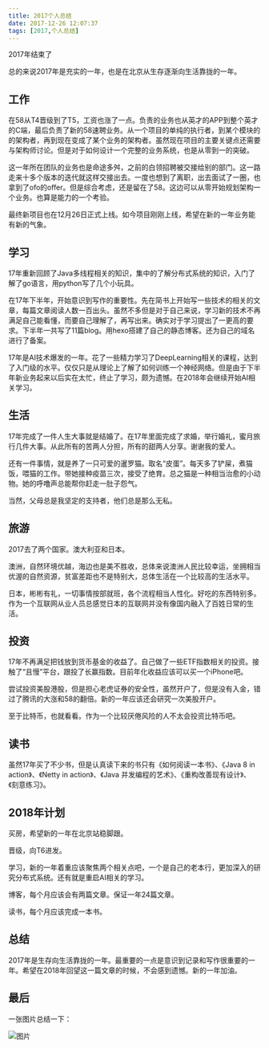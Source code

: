 ```yaml
---
title: 2017个人总结
date: 2017-12-26 12:07:37
tags: [2017,个人总结]
---
```

2017年结束了

总的来说2017年是充实的一年，也是在北京从生存逐渐向生活靠拢的一年。

 <!--more-->

## 工作

在58从T4晋级到了T5，工资也涨了一点。负责的业务也从英才的APP到整个英才的C端，最后负责了新的58速聘业务。从一个项目的单纯的执行者，到某个模块的的架构者，再到现在变成了某个业务的架构者。虽然现在项目的主要关键点还需要与架构师讨论。但是对于如何设计一个完整的业务系统，也是从零到一的突破。

这一年所在团队的业务也是命途多舛，之前的白领招聘被交接给别的部门。这一路走来十多个版本的迭代就这样交接出去。一度也想到了离职，出去面试了一圈，也拿到了ofo的offer。但是综合考虑，还是留在了58。这边可以从零开始规划架构一个业务。也算是能力的一个考验。

最终新项目也在12月26日正式上线。如今项目刚刚上线，希望在新的一年业务能有新的气象。

## 学习

17年重新回顾了Java多线程相关的知识，集中的了解分布式系统的知识，入门了解了go语言，用python写了几个小玩具。

在17年下半年，开始意识到写作的重要性。先在简书上开始写一些技术的相关的文章，每篇文章阅读人数一百出头。虽然不多但是对于自己来说，学习新的技术不再满足自己能看懂，而要自己理解了，再写出来。确实对于学习提出了一更高的要求。下半年一共写了11篇blog。用hexo搭建了自己的静态博客。还为自己的域名进行了备案。

17年是AI技术爆发的一年。花了一些精力学习了DeepLearning相关的课程，达到了入门级的水平。仅仅只是从理论上了解了如何训练一个神经网络。但是由于下半年新业务起来以后实在太忙，终止了学习，颇为遗憾。在2018年会继续开始AI相关学习。

## 生活

17年完成了一件人生大事就是结婚了。在17年里面完成了求婚，举行婚礼，蜜月旅行几件大事。从此所有的苦两人分担，所有的甜两人分享。谢谢我的爱人。

还有一件事情，就是养了一只可爱的暹罗猫。取名“皮蛋”。每天多了铲屎，煮猫饭，喂猫的工作。带她接种疫苗三次，接受了绝育。总之猫是一种相当治愈的小动物。她的呼噜声总能帮你赶走一肚子怨气。

当然，父母总是我坚定的支持者，他们总是那么无私。

## 旅游

2017去了两个国家。澳大利亚和日本。

澳洲，自然环境优越，海边也是美不胜收，总体来说澳洲人民比较幸运，坐拥相当优渥的自然资源，贫富差距也不是特别大，总体生活在一个比较高的生活水平。

日本，彬彬有礼，一切事情按部就班，各个流程相当人性化。好吃的东西特别多。作为一个互联网从业人员总感觉日本的互联网并没有像国内融入了百姓日常的生活。

## 投资

17年不再满足把钱放到货币基金的收益了。自己做了一些ETF指数相关的投资。接触了“且慢”平台，跟投了长赢指数。目前年化收益应该可以买一个iPhone吧。

尝试投资美股港股，但是担心老虎证券的安全性，虽然开户了，但是没有入金，错过了腾讯的大涨和58的翻倍。新的一年应该还会研究一次美股开户。

至于比特币，也就看看。作为一个比较厌倦风险的人不太会投资比特币吧。

## 读书

虽然17年买了不少书，但是认真读下来的书只有《如何阅读一本书》、《Java 8 in action》、《Netty in action》、《Java 并发编程的艺术》、《重构改善现有设计》、《刻意练习》。

## 2018年计划

买房，希望新的一年在北京站稳脚跟。

晋级，向T6进发。

学习，新的一年着重应该聚焦两个相关点吧，一个是自己的老本行，更加深入的研究分布式系统。还有就是重启AI相关的学习。

博客，每个月应该会有两篇文章。保证一年24篇文章。

读书，每个月应该完成一本书。

## 总结

2017年是生存向生活靠拢的一年。最重要的一点是意识到记录和写作很重要的一年。希望在2018年回望这一篇文章的时候，不会感到遗憾。新的一年加油。

## 最后

一张图片总结一下：

![图片](https://img.xilidou.com/img/2019-04-25-022204.jpg)






